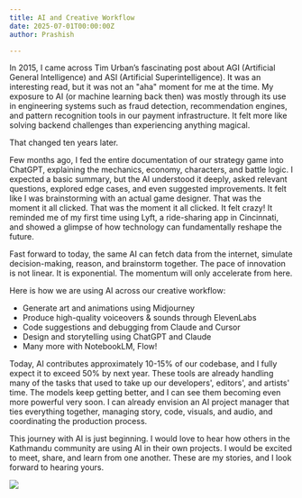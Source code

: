 ```yaml
---
title: AI and Creative Workflow
date: 2025-07-01T00:00:00Z
author: Prashish

---
```


In 2015, I came across Tim Urban’s fascinating post about AGI (Artificial General Intelligence) and ASI (Artificial Superintelligence). It was an interesting read, but it was not an "aha" moment for me at the time. My exposure to AI (or machine learning back then) was mostly through its use in engineering systems such as fraud detection, recommendation engines, and pattern recognition tools in our payment infrastructure. It felt more like solving backend challenges than experiencing anything magical.

That changed ten years later.

Few months ago, I fed the entire documentation of our strategy game into ChatGPT, explaining the mechanics, economy, characters, and battle logic. I expected a basic summary, but the AI understood it deeply, asked relevant questions, explored edge cases, and even suggested improvements.  It felt like I was brainstorming with an actual game designer. That was the moment it all clicked. That was the moment it all clicked. It felt crazy! It reminded me of my first time using Lyft, a ride-sharing app in Cincinnati, and showed a glimpse of how technology can fundamentally reshape the future.

Fast forward to today, the same AI can fetch data from the internet, simulate decision-making, reason, and brainstorm together. The pace of innovation is not linear. It is exponential. The momentum will only accelerate from here.

Here is how we are using AI across our creative workflow:
- Generate art and animations using Midjourney
- Produce high-quality voiceovers & sounds through ElevenLabs
- Code suggestions and debugging from Claude and Cursor
- Design and storytelling using ChatGPT and Claude
- Many more with NotebookLM, Flow!

Today, AI contributes approximately 10-15% of our codebase, and I fully expect it to exceed 50% by next year. These tools are already handling many of the tasks that used to take up our developers', editors', and artists' time. The models keep getting better, and I can see them becoming even more powerful very soon. I can already envision an AI project manager that ties everything together, managing story, code, visuals, and audio, and coordinating the production process.

This journey with AI is just beginning. I would love to hear how others in the Kathmandu community are using AI in their own projects. I would be excited to meet, share, and learn from one another. These are my stories, and I look forward to hearing yours.

<div class="image-wrapper" style="margin: 12px auto;"><img src="/img/prophet-vendetta.png"></div>



